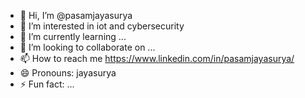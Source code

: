 - 👋 Hi, I’m @pasamjayasurya
- 👀 I’m interested in iot and cybersecurity
- 🌱 I’m currently learning ...
- 💞️ I’m looking to collaborate on ...
- 📫 How to reach me https://www.linkedin.com/in/pasamjayasurya/
- 😄 Pronouns: jayasurya
- ⚡ Fun fact: ...

<!---
pasamjayasurya007/pasamjayasurya007 is a ✨ special ✨ repository because its `README.md` (this file) appears on your GitHub profile.
You can click the Preview link to take a look at your changes.
--->

